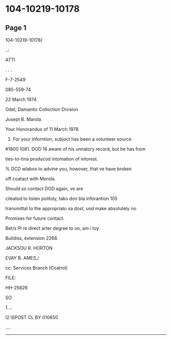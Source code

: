 # 104-10219-10178

## Page 1

104-10219-10178]

..:

ATTI

. . .

F-7-2549

085-559-74

22 March 1974

Odel, Damantic Colloction Division

Josept B. Marola

Your Honorandus of 11 March 1978

1. For your inforntion, subjoct has been a volunteer source

#1800 1081. DOD 18 aware of his unnatory record, but he has from

ties-to-tina producod intomation of intorest.

% DCD wlabos to advine you, howover, that ve have broken

off coatact with Morola.

Should so contact DOD again, ve are

cileatod to listen politoly, tako don bla inforantion 105

transmittal to the appropriato sa dost, und make absolutely no

Promises for future contact.

Bet/s Pl re direct arter degree to on, am i toy

Buildiss, extension 2268.

JACKSOU R. HORTON

EVAY B. AMES,/

cc: Services Branch (Coatrol)

FILE:

HH-25826

SO

1....

I2 ISPOST CL BY 010650

....

---

